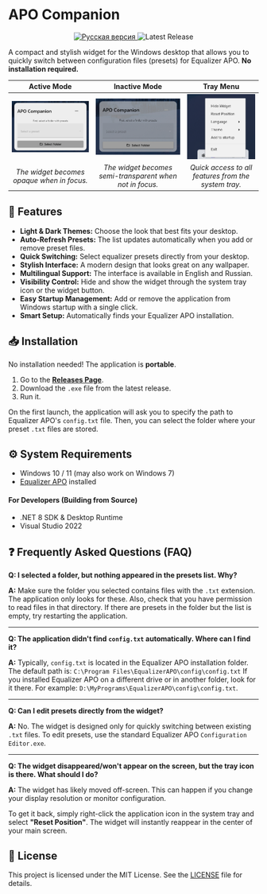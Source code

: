 ﻿# APO Companion

<p align="center">
  <a href="README_ru.md">
    <img src="https://img.shields.io/badge/Читать-на%20Русском-blue?style=for-the-badge&logo=read-the-docs" alt="Русская версия"/>
  </a>
  <img src="https://img.shields.io/github/v/release/shumik11/APO-Companion?style=for-the-badge" alt="Latest Release"/>
</p>

A compact and stylish widget for the Windows desktop that allows you to quickly switch between configuration files (presets) for Equalizer APO. **No installation required.**

<div align="center">

| Active Mode | Inactive Mode | Tray Menu |
| :---: | :---: | :---: |
| ![Screenshot of the active widget](screenshots/active_widget.png) | ![Screenshot of the inactive widget](screenshots/unactive_widget.png) | ![Screenshot of the tray menu](screenshots/Tray.png) |
| _The widget becomes opaque when in focus._ | _The widget becomes semi-transparent when not in focus._ | _Quick access to all features from the system tray._ |

</div>

## 🚀 Features

-   **Light & Dark Themes:** Choose the look that best fits your desktop.
-   **Auto-Refresh Presets:** The list updates automatically when you add or remove preset files.
-   **Quick Switching:** Select equalizer presets directly from your desktop.
-   **Stylish Interface:** A modern design that looks great on any wallpaper.
-   **Multilingual Support:** The interface is available in English and Russian.
-   **Visibility Control:** Hide and show the widget through the system tray icon or the widget button.
-   **Easy Startup Management:** Add or remove the application from Windows startup with a single click.
-   **Smart Setup:** Automatically finds your Equalizer APO installation.

## 📥 Installation

No installation needed! The application is **portable**.

1.  Go to the [**Releases Page**](https://github.com/shumik11/APO-Companion/releases).
2.  Download the `.exe` file from the latest release.
3.  Run it.

On the first launch, the application will ask you to specify the path to Equalizer APO's `config.txt` file. Then, you can select the folder where your preset `.txt` files are stored.

## ⚙️ System Requirements

-   Windows 10 / 11 (may also work on Windows 7)
-   [Equalizer APO](https://sourceforge.net/projects/equalizerapo/) installed

#### For Developers (Building from Source)
-   .NET 8 SDK & Desktop Runtime
-   Visual Studio 2022

## ❓ Frequently Asked Questions (FAQ)

**Q: I selected a folder, but nothing appeared in the presets list. Why?**

**A:** Make sure the folder you selected contains files with the `.txt` extension. The application only looks for these. Also, check that you have permission to read files in that directory. If there are presets in the folder but the list is empty, try restarting the application.

---

**Q: The application didn't find `config.txt` automatically. Where can I find it?**

**A:** Typically, `config.txt` is located in the Equalizer APO installation folder. The default path is:
`C:\Program Files\EqualizerAPO\config\config.txt`
If you installed Equalizer APO on a different drive or in another folder, look for it there. For example: `D:\MyPrograms\EqualizerAPO\config\config.txt`.

---

**Q: Can I edit presets directly from the widget?**

**A:** No. The widget is designed only for quickly switching between existing `.txt` files. To edit presets, use the standard Equalizer APO `Configuration Editor.exe`.

---

**Q: The widget disappeared/won't appear on the screen, but the tray icon is there. What should I do?**

**A:** The widget has likely moved off-screen. This can happen if you change your display resolution or monitor configuration.

To get it back, simply right-click the application icon in the system tray and select **"Reset Position"**. The widget will instantly reappear in the center of your main screen.

## 📄 License

This project is licensed under the MIT License. See the [LICENSE](LICENSE) file for details.
